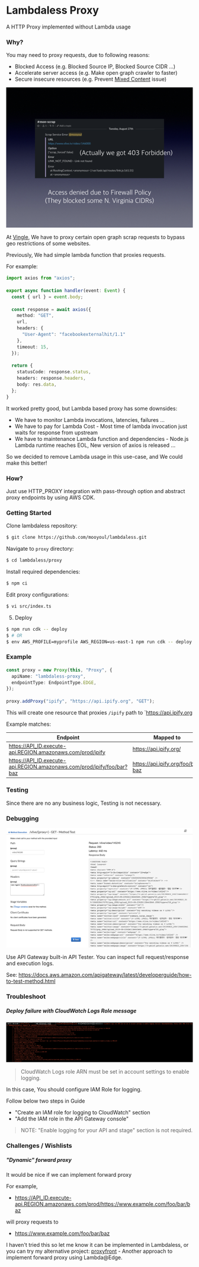 # Lambdaless Proxy

A HTTP Proxy implemented without Lambda usage

### Why?

You may need to proxy requests, due to following reasons:

- Blocked Access (e.g. Blocked Source IP, Blocked Source CIDR ...)
- Accelerate server access (e.g. Make open graph crawler to faster)
- Secure insecure resources (e.g. Prevent [Mixed Content](https://developers.google.com/web/fundamentals/security/prevent-mixed-content/what-is-mixed-content?hl=en) issue) 
 
 
![Example](./assets/blocked.png) 

At [Vingle](https://www.vingle.net), We have to proxy certain open graph scrap requests to bypass geo restrictions of some websites.

Previously, We had simple lambda function that proxies requests. 

For example: 

```typescript
import axios from "axios";

export async function handler(event: Event) {
  const { url } = event.body;
 
  const response = await axios({
    method: "GET",
    url,
    headers: {
      "User-Agent": "facebookexternalhit/1.1"
    },
    timeout: 15,
  });

  return { 
    statusCode: response.status,
    headers: response.headers,
    body: res.data,
  };
}
```

It worked pretty good, but Lambda based proxy has some downsides:

- We have to monitor Lambda invocations, latencies, failures ...
- We have to pay for Lambda Cost - Most time of lambda invocation just waits for response from upstream
- We have to maintenance Lambda function and dependencies - Node.js Lambda runtime reaches EOL, New version of axios is released ...   

So we decided to remove Lambda usage in this use-case, and We could make this better!

### How?

Just use HTTP_PROXY integration with pass-through option and abstract proxy endpoints by using AWS CDK. 


### Getting Started

Clone lambdaless repository:

```bash
$ git clone https://github.com/mooyoul/lambdaless.git
```

Navigate to `proxy` directory:

```bash
$ cd lambdaless/proxy
```

Install required dependencies:

```bash
$ npm ci
``` 

Edit proxy configurations:

```bash
$ vi src/index.ts
```

5. Deploy

```bash
$ npm run cdk -- deploy
$ # OR
$ env AWS_PROFILE=myprofile AWS_REGION=us-east-1 npm run cdk -- deploy
```

### Example

```typescript
const proxy = new Proxy(this, "Proxy", {
  apiName: "lambdaless-proxy",
  endpointType: EndpointType.EDGE,
});

proxy.addProxy("ipify", "https://api.ipify.org", "GET");
```

This will create one resource that proxies `/ipify` path to `https://api.ipify.org

Example matches:

| Endpoint | Mapped to |
| -------- | --------- |
| https://API_ID.execute-api.REGION.amazonaws.com/prod/ipify | https://api.ipify.org/ |
| https://API_ID.execute-api.REGION.amazonaws.com/prod/ipify/foo/bar?baz | https://api.ipify.org/foo/bar?baz |


### Testing

Since there are no any business logic, Testing is not necessary.


### Debugging

![tester](./assets/tester.png)

Use API Gateway built-in API Tester. You can inspect full request/response and execution logs.

See: https://docs.aws.amazon.com/apigateway/latest/developerguide/how-to-test-method.html


### Troubleshoot

##### Deploy failure with CloudWatch Logs Role message

![error](./assets/failure.png)

> CloudWatch Logs role ARN must be set in account settings to enable logging.

In this case, You should configure IAM Role for logging.

Follow below two steps in Guide

- "Create an IAM role for logging to CloudWatch" section
- "Add the IAM role in the API Gateway console"

> NOTE: "Enable logging for your API and stage" section is not required.


### Challenges / Wishlists

##### "Dynamic" forward proxy

It would be nice if we can implement forward proxy

For example, 

- https://API_ID.execute-api.REGION.amazonaws.com/prod/https://www.example.com/foo/bar/baz

will proxy requests to

- https://www.example.com/foo/bar/baz

I haven't tried this so let me know it can be implemented in Lambdaless, 
or you can try my alternative project: [proxyfront](https://github.com/mooyoul/proxyfront) - Another approach to implement forward proxy using Lambda@Edge.
